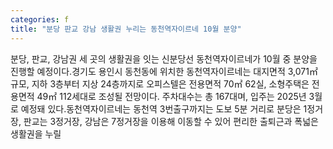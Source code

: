 ```yaml
---
categories: f
title: "분당 판교 강남 생활권 누리는 동천역자이르네 10월 분양"
---
```

분당, 판교, 강남권 세 곳의 생활권을 잇는 신분당선 동천역자이르네가 10월 중 분양을 진행할 예정이다.경기도 용인시 동천동에 위치한 동천역자이르네는 대지면적 3,071㎡ 규모, 지하 3층부터 지상 24층까지로 오피스텔은 전용면적 70㎡ 62실, 소형주택은 전용면적 49㎡ 112세대로 조성될 전망이다. 주차대수는 총 167대며, 입주는 2025년 3월로 예정돼 있다.동천역자이르네는 동천역 3번출구까지는 도보 5분 거리로 분당은 1정거장, 판교는 3정거장, 강남은 7정거장을 이용해 이동할 수 있어 편리한 출퇴근과 폭넓은 생활권을 누릴